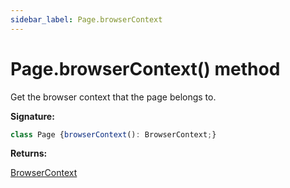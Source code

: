 ```yaml
---
sidebar_label: Page.browserContext
---
```

# Page.browserContext() method

Get the browser context that the page belongs to.

**Signature:**

```typescript
class Page {browserContext(): BrowserContext;}
```
**Returns:**

[BrowserContext](./puppeteer.browsercontext.md)

